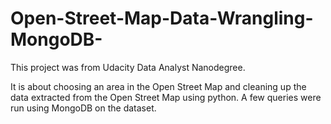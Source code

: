 # Open-Street-Map-Data-Wrangling-MongoDB-
This project was from Udacity Data Analyst Nanodegree. 

It is about choosing an area in the Open Street Map and cleaning up the data extracted from the Open Street Map using python. A few queries were run using MongoDB on the dataset. 
